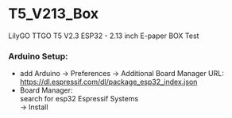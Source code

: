 # T5_V213_Box
LilyGO TTGO T5 V2.3 ESP32 - 2.13 inch E-paper BOX Test

### Arduino Setup:
- add Arduino -> Preferences -> Additional Board Manager URL:<br>
<tab>https://dl.espressif.com/dl/package_esp32_index.json <br>
- Board Manager:<br>
<tab>search for esp32 Espressif Systems<br>
<tab>-> Install
   
   
